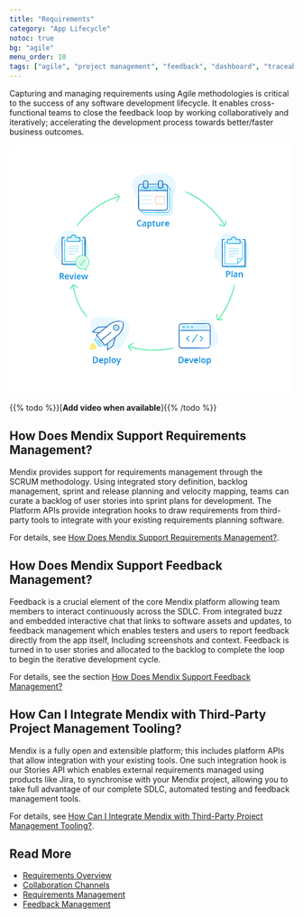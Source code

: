 ```yaml
---
title: "Requirements"
category: "App Lifecycle"
notoc: true
bg: "agile"
menu_order: 10
tags: ["agile", "project management", "feedback", "dashboard", "traceability"]
---
```


Capturing and managing requirements using Agile methodologies is critical to the success of any software development lifecycle. It enables cross-functional teams to close the feedback loop by working collaboratively and iteratively; accelerating the development process towards better/faster business outcomes. 

![](attachments/cycle-1.png)

{{% todo %}}[**Add video when available**]{{% /todo %}}

## How Does Mendix Support Requirements Management?

Mendix provides support for requirements management through the SCRUM methodology. Using integrated story definition, backlog management, sprint and release planning and velocity mapping, teams can curate a backlog of user stories into sprint plans for development. The Platform APIs provide integration hooks to draw requirements from third-party tools to integrate with your existing requirements planning software. 

For details, see [How Does Mendix Support Requirements Management?](requirements-management#requirements-management).

## How Does Mendix Support Feedback Management?

Feedback is a crucial element of the core Mendix platform allowing team members to interact continuously across the SDLC. From integrated buzz and embedded interactive chat that links to software assets and updates, to feedback management which enables testers and users to report feedback directly from the app itself, Including screenshots and context. Feedback is turned in to user stories and allocated to the backlog to complete the loop to begin the iterative development cycle.

For details, see the section [How Does Mendix Support Feedback Management?](feedback-management#feedback-management)

## How Can I Integrate Mendix with Third-Party Project Management Tooling?

Mendix is a fully open and extensible platform; this includes platform APIs that allow integration with your existing tools. One such integration hook is our Stories API which enables external requirements managed using products like Jira, to synchronise with your Mendix project, allowing you to take full advantage of our complete SDLC, automated testing and feedback management tools.

For details, see [How Can I Integrate Mendix with Third-Party Project Management Tooling?](requirements-management#tooling).

## Read More

* [Requirements Overview](requirements-overview)
* [Collaboration Channels](collaboration-channels)
* [Requirements Management](requirements-management)
* [Feedback Management](feedback-management)

